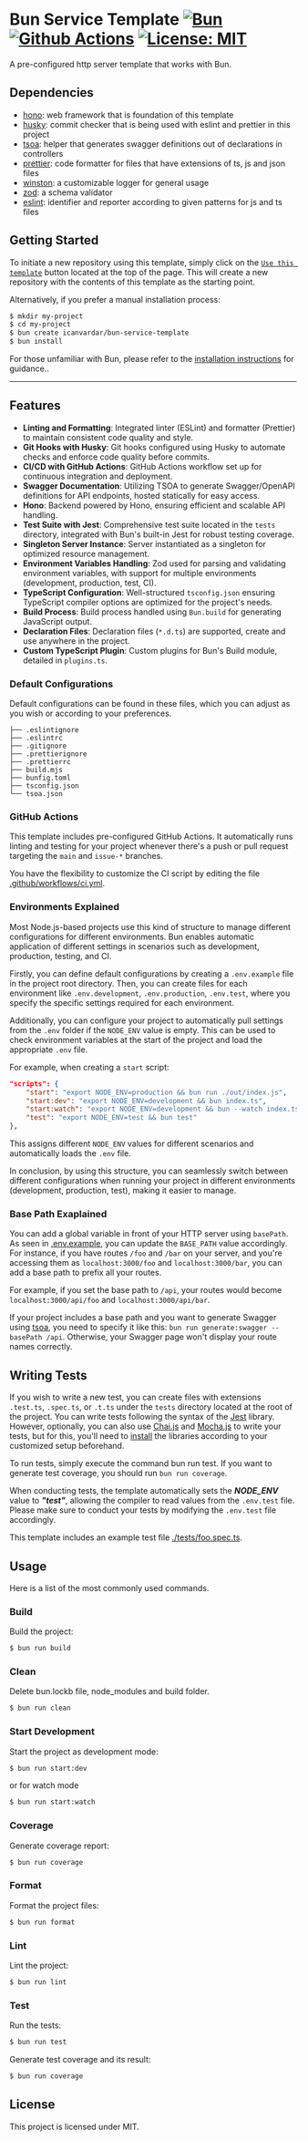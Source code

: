 # Bun Service Template [![Bun][bun-badge]][bun] [![Github Actions][gha-badge]][gha] [![License: MIT][license-badge]][license]

[gha]: https://github.com/icanvardar/bun-service-template/actions
[gha-badge]: https://img.shields.io/badge/Github%20Actions-282a2e?style=for-the-badge&logo=githubactions&logoColor=367cfe
[license]: https://opensource.org/licenses/MIT
[license-badge]: https://camo.githubusercontent.com/92ef5e7ebc8632fef4862d243dda949198df87928b72df01444fc213163a7e53/68747470733a2f2f696d672e736869656c64732e696f2f6769746875622f6c6963656e73652f496c65726961796f2f6d61726b646f776e2d6261646765733f7374796c653d666f722d7468652d6261646765
[bun]: https://github.com/oven-sh/bun
[bun-badge]: https://img.shields.io/badge/Bun-%23000000.svg?style=for-the-badge&logo=bun&logoColor=white
[tsoa]: https://github.com/lukeautry/tsoa

A pre-configured http server template that works with Bun.

## Dependencies

- [hono](https://github.com/honojs/hono): web framework that is foundation of this template
- [husky](https://github.com/typicode/husky): commit checker that is being used with eslint and prettier in this project
- [tsoa][tsoa]: helper that generates swagger definitions out of declarations in controllers
- [prettier](https://github.com/prettier/prettier): code formatter for files that have extensions of ts, js and json files
- [winston](https://github.com/winstonjs/winston): a customizable logger for general usage
- [zod](https://github.com/colinhacks/zod): a schema validator
- [eslint](https://github.com/eslint/eslint): identifier and reporter according to given patterns for js and ts files 

## Getting Started

To initiate a new repository using this template, simply click on the [`Use this template`](https://github.com/icanvardar/bun-service-template/generate) button located at the top of the page. This will create a new repository with the contents of this template as the starting point.

Alternatively, if you prefer a manual installation process:

```sh
$ mkdir my-project
$ cd my-project
$ bun create icanvardar/bun-service-template
$ bun install
```

For those unfamiliar with Bun, please refer to the
[installation instructions](https://bun.sh/docs/installation) for guidance..

---

## Features

- **Linting and Formatting**: Integrated linter (ESLint) and formatter (Prettier) to maintain consistent code quality and style.
- **Git Hooks with Husky**: Git hooks configured using Husky to automate checks and enforce code quality before commits.
- **CI/CD with GitHub Actions**: GitHub Actions workflow set up for continuous integration and deployment.
- **Swagger Documentation**: Utilizing TSOA to generate Swagger/OpenAPI definitions for API endpoints, hosted statically for easy access.
- **Hono**: Backend powered by Hono, ensuring efficient and scalable API handling.
- **Test Suite with Jest**: Comprehensive test suite located in the `tests` directory, integrated with Bun's built-in Jest for robust testing coverage.
- **Singleton Server Instance**: Server instantiated as a singleton for optimized resource management.
- **Environment Variables Handling**: Zod used for parsing and validating environment variables, with support for multiple environments (development, production, test, CI).
- **TypeScript Configuration**: Well-structured `tsconfig.json` ensuring TypeScript compiler options are optimized for the project's needs.
- **Build Process**: Build process handled using `Bun.build` for generating JavaScript output.
- **Declaration Files**: Declaration files (`*.d.ts`) are supported, create and use anywhere in the project.
- **Custom TypeScript Plugin**: Custom plugins for Bun's Build module, detailed in `plugins.ts`.

### Default Configurations

Default configurations can be found in these files, which you can adjust as you wish or according to your preferences.

```text
├── .eslintignore
├── .eslintrc
├── .gitignore
├── .prettierignore
├── .prettierrc
├── build.mjs
├── bunfig.toml
├── tsconfig.json
└── tsoa.json
```

### GitHub Actions

This template includes pre-configured GitHub Actions. It automatically runs linting and testing for your project whenever there's a push or pull request targeting the `main` and `issue-*` branches.

You have the flexibility to customize the CI script by editing the file [.github/workflows/ci.yml](./.github/workflows/ci.yml).

### Environments Explained

Most Node.js-based projects use this kind of structure to manage different configurations for different environments. Bun enables automatic application of different settings in scenarios such as development, production, testing, and CI.

Firstly, you can define default configurations by creating a `.env.example` file in the project root directory. Then, you can create files for each environment like `.env.development`, `.env.production`, `.env.test`, where you specify the specific settings required for each environment.

Additionally, you can configure your project to automatically pull settings from the `.env` folder if the `NODE_ENV` value is empty. This can be used to check environment variables at the start of the project and load the appropriate `.env` file.

For example, when creating a `start` script:

```json
"scripts": {
    "start": "export NODE_ENV=production && bun run ./out/index.js",
    "start:dev": "export NODE_ENV=development && bun index.ts",
    "start:watch": "export NODE_ENV=development && bun --watch index.ts",
    "test": "export NODE_ENV=test && bun test"
},
```

This assigns different `NODE_ENV` values for different scenarios and automatically loads the `.env` file.

In conclusion, by using this structure, you can seamlessly switch between different configurations when running your project in different environments (development, production, test), making it easier to manage.

### Base Path Exaplained

You can add a global variable in front of your HTTP server using `basePath`. As seen in [.env.example](./.env.example), you can update the `BASE_PATH` value accordingly. For instance, if you have routes `/foo` and `/bar` on your server, and you're accessing them as `localhost:3000/foo` and `localhost:3000/bar`, you can add a base path to prefix all your routes.

For example, if you set the base path to `/api`, your routes would become `localhost:3000/api/foo` and `localhost:3000/api/bar`.

If your project includes a base path and you want to generate Swagger using [tsoa](tsoa), you need to specify it like this: `bun run generate:swagger --basePath /api`. Otherwise, your Swagger page won't display your route names correctly.

## Writing Tests

If you wish to write a new test, you can create files with extensions `.test.ts`, `.spec.ts`, or `.t.ts` under the `tests` directory located at the root of the project. You can write tests following the syntax of the [Jest](https://jestjs.io/) library. However, optionally, you can also use [Chai.js](https://www.chaijs.com/) and [Mocha.js](https://mochajs.org/) to write your tests, but for this, you'll need to [install](https://mochajs.org/#getting-started) the libraries according to your customized setup beforehand.

To run tests, simply execute the command bun run test. If you want to generate test coverage, you should run `bun run coverage`.

When conducting tests, the template automatically sets the ***NODE_ENV*** value to ***"test"***, allowing the compiler to read values from the `.env.test` file. Please make sure to conduct your tests by modifying the ```.env.test``` file accordingly.

This template includes an example test file [./tests/foo.spec.ts](./tests/foo.spec.ts).

## Usage

Here is a list of the most commonly used commands.

### Build

Build the project:

```sh
$ bun run build
```

### Clean

Delete bun.lockb file, node_modules and build folder.

```sh
$ bun run clean
```

### Start Development

Start the project as development mode:

```sh
$ bun run start:dev
```
or for watch mode
```sh
$ bun run start:watch
```

### Coverage

Generate coverage report:

```sh
$ bun run coverage
```

### Format

Format the project files:

```sh
$ bun run format
```

### Lint

Lint the project:

```sh
$ bun run lint
```

### Test

Run the tests:

```sh
$ bun run test
```

Generate test coverage and its result:

```sh
$ bun run coverage
```

## License

This project is licensed under MIT.